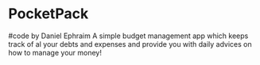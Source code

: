 # PocketPack
#code by Daniel Ephraim
A simple budget management app which keeps track of al your debts and expenses and provide you with daily advices on how to manage your money!
